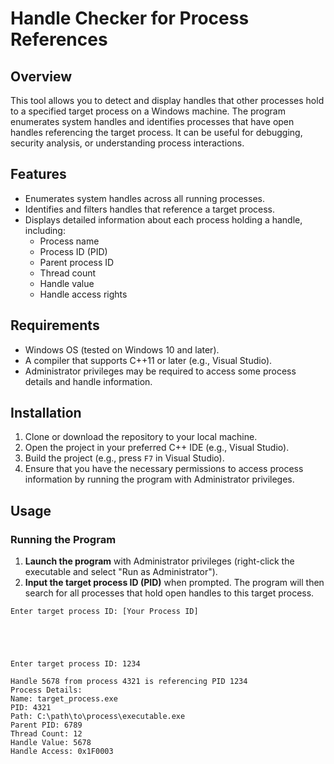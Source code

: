# Handle Checker for Process References

## Overview
This tool allows you to detect and display handles that other processes hold to a specified target process on a Windows machine. The program enumerates system handles and identifies processes that have open handles referencing the target process. It can be useful for debugging, security analysis, or understanding process interactions.

## Features
- Enumerates system handles across all running processes.
- Identifies and filters handles that reference a target process.
- Displays detailed information about each process holding a handle, including:
  - Process name
  - Process ID (PID)
  - Parent process ID
  - Thread count
  - Handle value
  - Handle access rights

## Requirements
- Windows OS (tested on Windows 10 and later).
- A compiler that supports C++11 or later (e.g., Visual Studio).
- Administrator privileges may be required to access some process details and handle information.

## Installation
1. Clone or download the repository to your local machine.
2. Open the project in your preferred C++ IDE (e.g., Visual Studio).
3. Build the project (e.g., press `F7` in Visual Studio).
4. Ensure that you have the necessary permissions to access process information by running the program with Administrator privileges.

## Usage

### Running the Program
1. **Launch the program** with Administrator privileges (right-click the executable and select "Run as Administrator").
2. **Input the target process ID (PID)** when prompted. The program will then search for all processes that hold open handles to this target process.

```text
Enter target process ID: [Your Process ID]





Enter target process ID: 1234

Handle 5678 from process 4321 is referencing PID 1234
Process Details:
Name: target_process.exe
PID: 4321
Path: C:\path\to\process\executable.exe
Parent PID: 6789
Thread Count: 12
Handle Value: 5678
Handle Access: 0x1F0003

